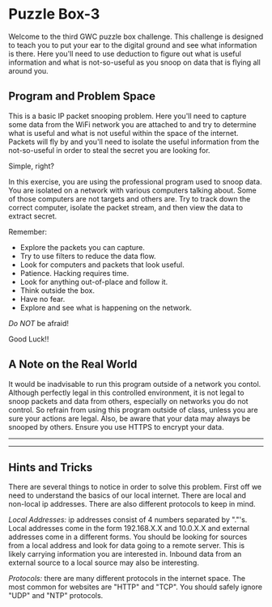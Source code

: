 # Puzzle Box-3

Welcome to the third GWC puzzle box challenge. This challenge is
designed to teach you to put your ear to the digital ground and
see what information is there. Here you'll need to use deduction
to figure out what is useful information and what is not-so-useful
as you snoop on data that is flying all around you.

## Program and Problem Space

This is a basic IP packet snooping problem. Here you'll need to capture
some data from the WiFi network you are attached to and try to
determine what is useful and what is not useful within the space of the 
internet. Packets will fly by and you'll need to isolate the useful
information from the not-so-useful in order to steal the secret you are
looking for.

Simple, right?

In this exercise, you are using the professional program used to snoop data.
You are isolated on a network with various computers talking about. Some of
those computers are not targets and others are. Try to track down the correct
computer, isolate the packet stream, and then view the data to extract secret. 

Remember:

- Explore the packets you can capture.
- Try to use filters to reduce the data flow.
- Look for computers and packets that look useful.
- Patience. Hacking requires time.
- Look for anything out-of-place and follow it.
- Think outside the box.
- Have no fear.
- Explore and see what is happening on the network.

*Do NOT* be afraid!

Good Luck!!

## A Note on the Real World

It would be inadvisable to run this program outside of a network you contol.
Although perfectly legal in this controlled environment, it is not legal to
snoop packets and data from others, especially on networks you do not control.
So refrain from using this program outside of class, unless you are sure your
actions are legal. Also, be aware that your data may always be snooped by 
others. Ensure you use HTTPS to encrypt your data.

---
---

<div style="page-break-after: always;"></div>

## Hints and Tricks

There are several things to notice in order to solve this problem. First off
we need to understand the basics of our local internet. There are local and
non-local ip addresses. There are also different protocols to keep in mind.

*Local Addresses:* ip addresses consist of 4 numbers separated by "."'s. Local
addresses come in the form 192.168.X.X and 10.0.X.X and external addresses
come in a different forms. You should be looking for sources from a local
address and look for data going to a remote server. This is likely carrying
information you are interested in. Inbound data from an external source
to a local source may also be interesting.

*Protocols:* there are many different protocols in the internet space. The most
common for websites are "HTTP" and "TCP". You should safely ignore "UDP" and
"NTP" protocols.
